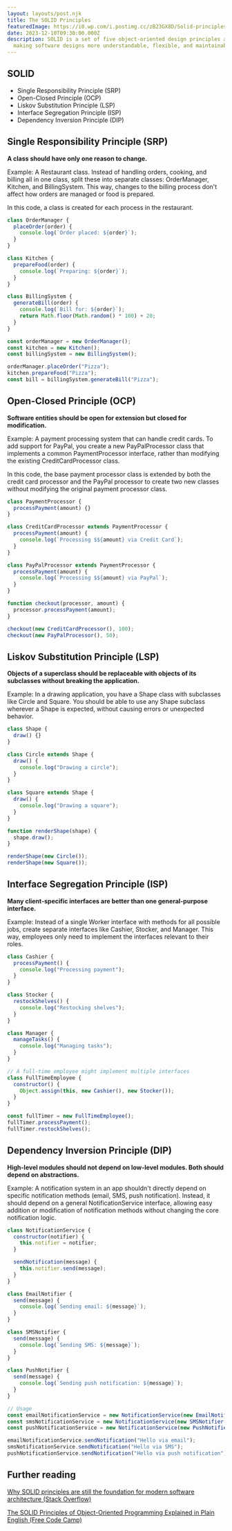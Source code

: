 ```yaml
---
layout: layouts/post.njk
title: The SOLID Principles
featuredImage: https://i0.wp.com/i.postimg.cc/zB23GX8D/Solid-principles.png?w=1300&ssl=1
date: 2023-12-10T09:30:00.000Z
description: SOLID is a set of five object-oriented design principles aimed at
  making software designs more understandable, flexible, and maintainable.
---
```

## SOLID
- Single Responsibility Principle (SRP)
- Open-Closed Principle (OCP)
- Liskov Substitution Principle (LSP)
- Interface Segregation Principle (ISP)
- Dependency Inversion Principle (DIP)

## Single Responsibility Principle (SRP)

**A class should have only one reason to change.**

Example: A Restaurant class. Instead of handling orders, cooking, and billing all in one class, split these into separate classes: OrderManager, Kitchen, and BillingSystem. This way, changes to the billing process don't affect how orders are managed or food is prepared.

In this code, a class is created for each process in the restaurant. 

```js
class OrderManager {
  placeOrder(order) {
    console.log(`Order placed: ${order}`);
  }
}

class Kitchen {
  prepareFood(order) {
    console.log(`Preparing: ${order}`);
  }
}

class BillingSystem {
  generateBill(order) {
    console.log(`Bill for: ${order}`);
    return Math.floor(Math.random() * 100) + 20;
  }
}

const orderManager = new OrderManager();
const kitchen = new Kitchen();
const billingSystem = new BillingSystem();

orderManager.placeOrder("Pizza");
kitchen.prepareFood("Pizza");
const bill = billingSystem.generateBill("Pizza");
```

## Open-Closed Principle (OCP)

**Software entities should be open for extension but closed for modification.**

Example: A payment processing system that can handle credit cards. To add support for PayPal, you create a new PayPalProcessor class that implements a common PaymentProcessor interface, rather than modifying the existing CreditCardProcessor class.

In this code, the base payment processor class is extended by both the credit card processor and the PayPal processor to create two new classes without modifying the original payment processor class.

```js
class PaymentProcessor {
  processPayment(amount) {}
}

class CreditCardProcessor extends PaymentProcessor {
  processPayment(amount) {
    console.log(`Processing $${amount} via Credit Card`);
  }
}

class PayPalProcessor extends PaymentProcessor {
  processPayment(amount) {
    console.log(`Processing $${amount} via PayPal`);
  }
}

function checkout(processor, amount) {
  processor.processPayment(amount);
}

checkout(new CreditCardProcessor(), 100);
checkout(new PayPalProcessor(), 50);
```

## Liskov Substitution Principle (LSP)

**Objects of a superclass should be replaceable with objects of its subclasses without breaking the application.**

Example: In a drawing application, you have a Shape class with subclasses like Circle and Square. You should be able to use any Shape subclass wherever a Shape is expected, without causing errors or unexpected behavior.

```js
class Shape {
  draw() {}
}

class Circle extends Shape {
  draw() {
    console.log("Drawing a circle");
  }
}

class Square extends Shape {
  draw() {
    console.log("Drawing a square");
  }
}

function renderShape(shape) {
  shape.draw();
}

renderShape(new Circle());
renderShape(new Square());
```

## Interface Segregation Principle (ISP)

**Many client-specific interfaces are better than one general-purpose interface.**

Example: Instead of a single Worker interface with methods for all possible jobs, create separate interfaces like Cashier, Stocker, and Manager. This way, employees only need to implement the interfaces relevant to their roles.

```js
class Cashier {
  processPayment() {
    console.log("Processing payment");
  }
}

class Stocker {
  restockShelves() {
    console.log("Restocking shelves");
  }
}

class Manager {
  manageTasks() {
    console.log("Managing tasks");
  }
}

// A full-time employee might implement multiple interfaces
class FullTimeEmployee {
  constructor() {
    Object.assign(this, new Cashier(), new Stocker());
  }
}

const fullTimer = new FullTimeEmployee();
fullTimer.processPayment();
fullTimer.restockShelves();
```

## Dependency Inversion Principle (DIP)

**High-level modules should not depend on low-level modules. Both should depend on abstractions.**

Example: A notification system in an app shouldn't directly depend on specific notification methods (email, SMS, push notification). Instead, it should depend on a general NotificationService interface, allowing easy addition or modification of notification methods without changing the core notification logic.

```js
class NotificationService {
  constructor(notifier) {
    this.notifier = notifier;
  }

  sendNotification(message) {
    this.notifier.send(message);
  }
}

class EmailNotifier {
  send(message) {
    console.log(`Sending email: ${message}`);
  }
}

class SMSNotifier {
  send(message) {
    console.log(`Sending SMS: ${message}`);
  }
}

class PushNotifier {
  send(message) {
    console.log(`Sending push notification: ${message}`);
  }
}

// Usage
const emailNotificationService = new NotificationService(new EmailNotifier());
const smsNotificationService = new NotificationService(new SMSNotifier());
const pushNotificationService = new NotificationService(new PushNotifier());

emailNotificationService.sendNotification("Hello via email");
smsNotificationService.sendNotification("Hello via SMS");
pushNotificationService.sendNotification("Hello via push notification");
```

## Further reading
[Why SOLID principles are still the foundation for modern software architecture (Stack Overflow)](https://stackoverflow.blog/2021/11/01/why-solid-principles-are-still-the-foundation-for-modern-software-architecture/)

[The SOLID Principles of Object-Oriented Programming Explained in Plain English (Free Code Camp)](https://www.freecodecamp.org/news/solid-principles-explained-in-plain-english/)
